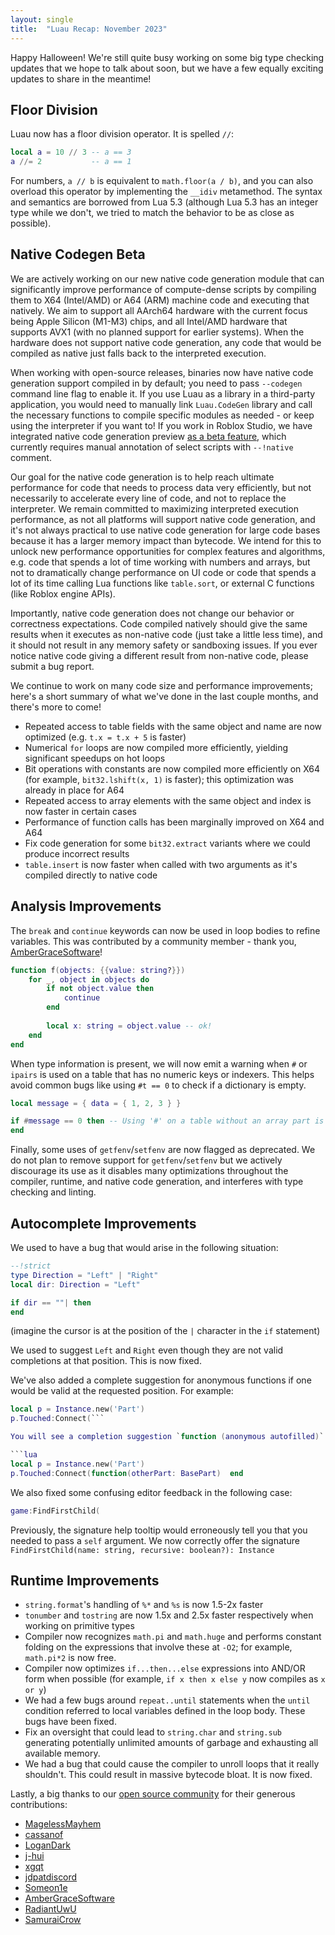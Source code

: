 ```yaml
---
layout: single
title:  "Luau Recap: November 2023"
---
```


Happy Halloween! We're still quite busy working on some big type checking updates that we hope to talk about soon, but we have a few equally exciting updates to share in the meantime!

## Floor Division

Luau now has a floor division operator.  It is spelled `//`:

```lua
local a = 10 // 3 -- a == 3
a //= 2           -- a == 1
```

For numbers, `a // b` is equivalent to `math.floor(a / b)`, and you can also overload this operator by implementing the `__idiv` metamethod. The syntax and semantics are borrowed from Lua 5.3 (although Lua 5.3 has an integer type while we don't, we tried to match the behavior to be as close as possible).

## Native Codegen Beta

We are actively working on our new native code generation module that can significantly improve performance of compute-dense scripts by compiling them to X64 (Intel/AMD) or A64 (ARM) machine code and executing that natively. We aim to support all AArch64 hardware with the current focus being Apple Silicon (M1-M3) chips, and all Intel/AMD hardware that supports AVX1 (with no planned support for earlier systems). When the hardware does not support native code generation, any code that would be compiled as native just falls back to the interpreted execution.

When working with open-source releases, binaries now have native code generation support compiled in by default; you need to pass `--codegen` command line flag to enable it. If you use Luau as a library in a third-party application, you would need to manually link `Luau.CodeGen` library and call the necessary functions to compile specific modules as needed - or keep using the interpreter if you want to! If you work in Roblox Studio, we have integrated native code generation preview [as a beta feature](https://devforum.roblox.com/t/luau-native-code-generation-preview-studio-beta/2572587), which currently requires manual annotation of select scripts with `--!native` comment.

Our goal for the native code generation is to help reach ultimate performance for code that needs to process data very efficiently, but not necessarily to accelerate every line of code, and not to replace the interpreter. We remain committed to maximizing interpreted execution performance, as not all platforms will support native code generation, and it's not always practical to use native code generation for large code bases because it has a larger memory impact than bytecode. We intend for this to unlock new performance opportunities for complex features and algorithms, e.g. code that spends a lot of time working with numbers and arrays, but not to dramatically change performance on UI code or code that spends a lot of its time calling Lua functions like `table.sort`, or external C functions (like Roblox engine APIs).

Importantly, native code generation does not change our behavior or correctness expectations. Code compiled natively should give the same results when it executes as non-native code (just take a little less time), and it should not result in any memory safety or sandboxing issues. If you ever notice native code giving a different result from non-native code, please submit a bug report.

We continue to work on many code size and performance improvements; here's a short summary of what we've done in the last couple months, and there's more to come!

- Repeated access to table fields with the same object and name are now optimized (e.g. `t.x = t.x + 5` is faster)
- Numerical `for` loops are now compiled more efficiently, yielding significant speedups on hot loops
- Bit operations with constants are now compiled more efficiently on X64 (for example, `bit32.lshift(x, 1)` is faster); this optimization was already in place for A64
- Repeated access to array elements with the same object and index is now faster in certain cases
- Performance of function calls has been marginally improved on X64 and A64
- Fix code generation for some `bit32.extract` variants where we could produce incorrect results
- `table.insert` is now faster when called with two arguments as it's compiled directly to native code

## Analysis Improvements

The `break` and `continue` keywords can now be used in loop bodies to refine variables. This was contributed by a community member - thank you, [AmberGraceSoftware](https://github.com/AmberGraceSoftware)!

```lua
function f(objects: {{value: string?}})
    for _, object in objects do
        if not object.value then
            continue
        end
        
        local x: string = object.value -- ok!
    end
end
```

When type information is present, we will now emit a warning when `#` or `ipairs` is used on a table that has no numeric keys or indexers. This helps avoid common bugs like using `#t == 0` to check if a dictionary is empty.

```lua
local message = { data = { 1, 2, 3 } }

if #message == 0 then -- Using '#' on a table without an array part is likely a bug
end 
```

Finally, some uses of `getfenv`/`setfenv` are now flagged as deprecated. We do not plan to remove support for `getfenv`/`setfenv` but we actively discourage its use as it disables many optimizations throughout the compiler, runtime, and native code generation, and interferes with type checking and linting.

## Autocomplete Improvements

We used to have a bug that would arise in the following situation:

```lua
--!strict
type Direction = "Left" | "Right"
local dir: Direction = "Left"

if dir == ""| then
end
```

(imagine the cursor is at the position of the `|` character in the `if` statement)

We used to suggest `Left` and `Right` even though they are not valid completions at that position.  This is now fixed.

We've also added a complete suggestion for anonymous functions if one would be valid at the requested position.  For example:

```lua
local p = Instance.new('Part')
p.Touched:Connect(```

You will see a completion suggestion `function (anonymous autofilled)`.  Selecting that will cause the following to be inserted into your code:

```lua
local p = Instance.new('Part')
p.Touched:Connect(function(otherPart: BasePart)  end
```

We also fixed some confusing editor feedback in the following case:

```lua
game:FindFirstChild(
```

Previously, the signature help tooltip would erroneously tell you that you needed to pass a `self` argument.  We now correctly offer the signature `FindFirstChild(name: string, recursive: boolean?): Instance`

## Runtime Improvements

* `string.format`'s handling of `%*` and `%s` is now 1.5-2x faster
* `tonumber` and `tostring` are now 1.5x and 2.5x faster respectively when working on primitive types
* Compiler now recognizes `math.pi` and `math.huge` and performs constant folding on the expressions that involve these at `-O2`; for example, `math.pi*2` is now free.
* Compiler now optimizes `if...then...else` expressions into AND/OR form when possible (for example, `if x then x else y` now compiles as `x or y`)
* We had a few bugs around `repeat..until` statements when the `until` condition referred to local variables defined in the loop body. These bugs have been fixed.
* Fix an oversight that could lead to `string.char` and `string.sub` generating potentially unlimited amounts of garbage and exhausting all available memory.
* We had a bug that could cause the compiler to unroll loops that it really shouldn't.  This could result in massive bytecode bloat.  It is now fixed.

Lastly, a big thanks to our [open source community](https://github.com/luau-lang/luau) for their generous contributions:

* [MagelessMayhem](https://github.com/MagelessMayhem)
* [cassanof](https://github.com/cassanof)
* [LoganDark](https://github.com/LoganDark)
* [j-hui](https://github.com/j-hui)
* [xgqt](https://github.com/xgqt)
* [jdpatdiscord](https://github.com/jdpatdiscord)
* [Someon1e](https://github.com/Someon1e)
* [AmberGraceSoftware](https://github.com/AmberGraceSoftware)
* [RadiantUwU](https://github.com/RadiantUwU)
* [SamuraiCrow](https://github.com/SamuraiCrow)
